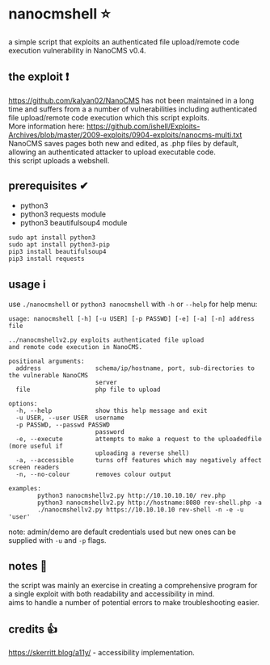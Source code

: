 # nanocmshell ⭐
a simple script that exploits an authenticated file upload/remote code execution vulnerability in NanoCMS v0.4.  

## the exploit ❗
https://github.com/kalyan02/NanoCMS has not been maintained in a long time and suffers from a a number of vulnerabilities including authenticated file upload/remote code execution which this script exploits.  
More information here: https://github.com/ishell/Exploits-Archives/blob/master/2009-exploits/0904-exploits/nanocms-multi.txt  
NanoCMS saves pages both new and edited, as .php files by default, allowing an authenticated attacker to upload executable code.  
this script uploads a webshell.

## prerequisites ✔
* python3
* python3 requests module
* python3 beautifulsoup4 module
```
sudo apt install python3
sudo apt install python3-pip
pip3 install beautifulsoup4
pip3 install requests
```

## usage ℹ
use `./nanocmshell` or `python3 nanocmshell` with `-h` or `--help` for help menu:
```
usage: nanocmshell [-h] [-u USER] [-p PASSWD] [-e] [-a] [-n] address file

../nanocmshellv2.py exploits authenticated file upload
and remote code execution in NanoCMS.

positional arguments:
  address               schema/ip/hostname, port, sub-directories to the vulnerable NanoCMS
                        server
  file                  php file to upload

options:
  -h, --help            show this help message and exit
  -u USER, --user USER  username
  -p PASSWD, --passwd PASSWD
                        password
  -e, --execute         attempts to make a request to the uploadedfile (more useful if
                        uploading a reverse shell)
  -a, --accessible      turns off features which may negatively affect screen readers
  -n, --no-colour       removes colour output

examples:
        python3 nanocmshellv2.py http://10.10.10.10/ rev.php
        python3 nanocmshellv2.py http://hostname:8080 rev-shell.php -a
        ./nanocmshellv2.py https://10.10.10.10 rev-shell -n -e -u 'user'
```
note: admin/demo are default credentials used but new ones can be supplied with `-u` and `-p` flags.

## notes 📝
the script was mainly an exercise in creating a comprehensive program for a single exploit with both readability and accessibility in mind.  
aims to handle a number of potential errors to make troubleshooting easier.

## credits 👍
https://skerritt.blog/a11y/ - accessibility implementation.
